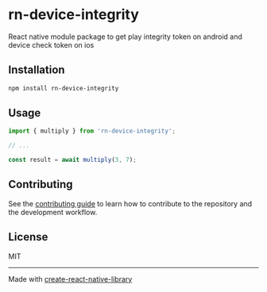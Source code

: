 # rn-device-integrity

React native module package to get play integrity token on android and device check token on ios

## Installation

```sh
npm install rn-device-integrity
```

## Usage

```js
import { multiply } from 'rn-device-integrity';

// ...

const result = await multiply(3, 7);
```

## Contributing

See the [contributing guide](CONTRIBUTING.md) to learn how to contribute to the repository and the development workflow.

## License

MIT

---

Made with [create-react-native-library](https://github.com/callstack/react-native-builder-bob)
